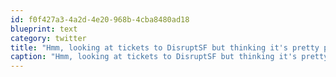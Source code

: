 ```yaml
---
id: f0f427a3-4a2d-4e20-968b-4cba8480ad18
blueprint: text
category: twitter
title: "Hmm, looking at tickets to DisruptSF but thinking it's pretty pricey!"
caption: "Hmm, looking at tickets to DisruptSF but thinking it's pretty pricey!"
---
```

